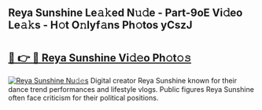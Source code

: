 ## Reya Sunshine Le𝚊𝚔ed N𝚞𝚍e - Part-9oE Vi𝚍eo Le𝚊𝚔s - H𝚘t O𝚗lyf𝚊ns Ph𝚘tos yCszJ

# <h2><a href="http://hfetxg6.feru.top/?c=Reya+Sunshine">🔗 👉 🔴 Reya Sunshine Vi𝚍𝚎o Ph𝚘t𝚘𝚜</a></h2>

[![Reya Sunshine Nu𝚍𝚎s](https://i.imgur.com/0TWrTi3.gif)](http://hfetxg6.feru.top/?c=Reya+Sunshine)
Digital creator Reya Sunshine known for their dance trend performances and lifestyle vlogs. Public figures Reya Sunshine often face criticism for their political positions. 
